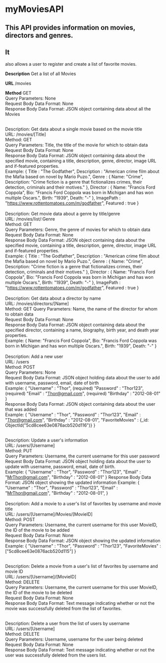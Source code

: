 # myMoviesAPI

## This API provides information on movies, directors and genres. 
## It
 also allows a user to register and create a list of favorite movies.


**Description** 
  Get a list of all Movies


**URL**
  /movies


**Method**
GET<br>
Query Parameters: None<br>
Request Body Data Format: None<br>
Response Body Data Format: JSON object containing data about all the Movies<br><br>

Description: Get data about a single movie based on the movie title<br>
URL: /movies/[Title]<br>
Method: GET<br>
Query Parameters: Title, the title of the movie for which to obtain data<br>
Request Body Data Format: None<br>
Response Body Data Format: JSON object containing data about the specified
movie, containing a title, description, genre, director, image URL and
if-featured properties.<br>
  Example:
  {
    Title : "The Godfather",
    Description : "American crime film about the Mafia based on novel by
      Mario Puzo.",
    Genre : {
      Name: "Crime",
      Description: "Crime fiction is a genre that fictionalizes crimes,
        their detection, criminals and their motives."
      },
      Director : {
        Name: "Francis Ford Coppola",
        Bio: "Francis Ford Coppola was born in Michigan and has won
          multiple Oscars.",
        Birth: "1939",
        Death: "-"
      },
      ImagePath : "https://www.rottentomatoes.com/m/godfather",
      Featured : true
    }
<br><br>
Description: Get movie data about a genre by title/genre<br>
URL: /movies/list/:Genre<br>
Method: GET<br>
Query Parameters: Genre, the genre of movies for which to obtain data<br>
Request Body Data Format: None<br>
Response Body Data Format: JSON object containing data about the specified
  movie, containing a title, description, genre, director, image URL and
  if-featured properties.<br>
Example:
{
  Title : "The Godfather",
  Description : "American crime film about the Mafia based on novel by Mario
    Puzo.",
  Genre : {
    Name: "Crime",
    Description: "Crime fiction is a genre that fictionalizes crimes, their
    detection, criminals and their motives."
  },
  Director : {
    Name: "Francis Ford Coppola",
    Bio: "Francis Ford Coppola was born in Michigan and has won multiple
      Oscars.",
    Birth: "1939",
    Death: "-"
  },
  ImagePath : "https://www.rottentomatoes.com/m/godfather",
  Featured : true
}
<br><br>
Description: Get data about a director by name<br>
URL: /movies/directors/[Name]<br>
Method: GET
Query Parameters: Name, the name of the director for whom to obtain data<br>
Request Body Data Format: None<br>
Response Body Data Format: JSON object containing data about the specified
director, containing a name, biography, birth year, and death year
properties.<br>
Example:
{
  Name: "Francis Ford Coppola",
  Bio: "Francis Ford Coppola was born in Michigan and has won multiple Oscars.",
  Birth: "1939",
  Death: "-"
}
<br><br>
Description: Add a new user<br>
URL: /users<br>
Method: POST<br>
Query Parameters: None<br>
Request Body Data Format: JSON object holding data about the user to add with
username, password, email, date of birth<br>
Example:
{
  "Username" : "Thor", (required)
  "Password" : "Thor123", (required)
  "Email" : "Thor@gmail.com", (required)
  "Birthday" : "2012-08-01"
}<br>
Response Body Data Format: JSON object containing data about the user that was
added<br>
Example:
{
  "Username" : "Thor",
  "Password" : "Thor123",
  "Email" : "Thor@gmail.com",
  "Birthday" : "2012-08-01",
  "FavoriteMovies" : {_id: ObjectId("5cd8cee63e0876acb520d116")}
}
<br><br>

Description: Update a user's information<br>
URL: /users/[Username]<br>
Method: PUT<br>
Query Parameters: Username, the current username for this user password<br>
Request Body Data Format: JSON object holding data about the user to update with
username, password, email, date of birth.<br>
Example:
{
  "Username" : "Thor",
  "Password" : "Thor123",
  "Email" : "MrThor@gmail.com",
  "Birthday" : "2012-08-01"
}
Response Body Data Format: JSON object showing the updated information
Example:
{
  "Username" : "Thor",
  "Password" : "Thor123",
  "Email" : "MrThor@gmail.com",
  "Birthday" : "2012-08-01",
}
<br><br>
Description: Add a movie to a user's list of favorites by username and movie
title<br>
URL: /users/[Username]/Movies/[MovieID]<br>
Method: POST<br>
Query Parameters: Username, the current username for this user
  MovieID, the ID of the movie to be added<br>
Request Body Data Format: None<br>
Response Body Data Format: JSON object showing the updated information
Example:
{
  "Username" : "Thor",
  "Password" : "Thor123",
  "FavoriteMovies" : ["5cd8cee63e0876acb520d115"]
}
<br><br>

Description: Delete a movie from a user's list of favorites by username
  and movie ID<br>
URL: /users/[Username]/[MovieID]<br>
Method: DELETE<br>
Query Parameters: Username, the current username for this user
  MovieID, the ID of the movie to be deleted<br>
Request Body Data Format: None<br>
Response Body Data Format: Text message indicating whether or not the movie
  was successfully deleted from the list of favorites.<br><br>

Description: Delete a user from the list of users by username<br>
URL: /users/[Username]<br>
Method: DELETE<br>
Query Parameters: Username, username for the user being deleted<br>
Request Body Data Format: None<br>
Response Body Data Format: Text message indicating whether or not the user
was successfully deleted from the users list.
    </div>
  </body>
</html>
